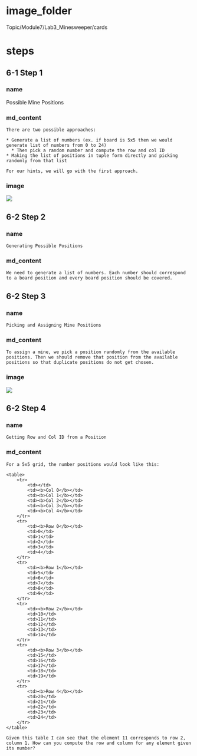 # image_folder
Topic/Module7/Lab3_Minesweeper/cards

# steps

## 6-1 Step 1

### name
Possible Mine Positions

### md_content
```
There are two possible approaches:

* Generate a list of numbers (ex. if board is 5x5 then we would generate list of numbers from 0 to 24)
  * Then pick a random number and compute the row and col ID 
* Making the list of positions in tuple form directly and picking randomly from that list

For our hints, we will go with the first approach.
```
### image
<img src="https://steemitimages.com/640x0/https://www.icarehealth.co.uk/wp-content/uploads/2017/03/choice-6.jpg">

## 6-2 Step 2
### name
```
Generating Possible Positions
```
### md_content
```
We need to generate a list of numbers. Each number should correspond to a board position and every board position should be covered.
```
## 6-2 Step 3
### name
```
Picking and Assigning Mine Positions
```
### md_content
```
To assign a mine, we pick a position randomly from the available positions. Then we should remove that position from the available positions so that duplicate positions do not get chosen.
```
### image
<img src="https://image.shutterstock.com/image-photo/shell-game-three-red-cups-260nw-199628786.jpg">

## 6-2 Step 4
### name
```
Getting Row and Col ID from a Position
```
### md_content
```
For a 5x5 grid, the number positions would look like this:

<table>
    <tr>
        <td></td>
        <td><b>Col 0</b></td>
        <td><b>Col 1</b></td>
        <td><b>Col 2</b></td>
        <td><b>Col 3</b></td>
        <td><b>Col 4</b></td>
    </tr>
    <tr>
        <td><b>Row 0</b></td>
        <td>0</td>
        <td>1</td>
        <td>2</td>
        <td>3</td>
        <td>4</td>
    </tr>
    <tr>
        <td><b>Row 1</b></td>
        <td>5</td>
        <td>6</td>
        <td>7</td>
        <td>8</td>
        <td>9</td>
    </tr>
    <tr>
        <td><b>Row 2</b></td>
        <td>10</td>
        <td>11</td>
        <td>12</td>
        <td>13</td>
        <td>14</td>
    </tr>
    <tr>
        <td><b>Row 3</b></td>
        <td>15</td>
        <td>16</td>
        <td>17</td>
        <td>18</td>
        <td>19</td>
    </tr>
    <tr>
        <td><b>Row 4</b></td>
        <td>20</td>
        <td>21</td>
        <td>22</td>
        <td>23</td>
        <td>24</td>
    </tr>
</table>

Given this table I can see that the element 11 corresponds to row 2, column 1. How can you compute the row and column for any element given its number? 
```
